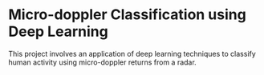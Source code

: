 # Micro-doppler Classification using Deep Learning

This project involves an application of deep learning techniques to classify human activity using micro-doppler returns from a radar.

